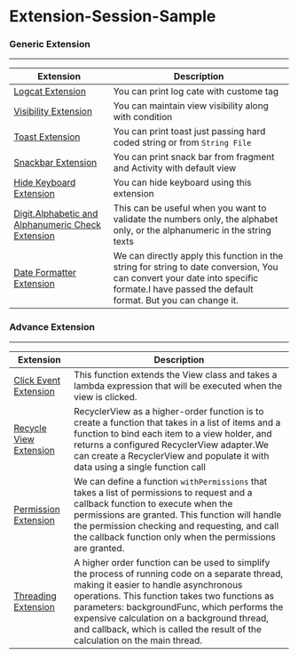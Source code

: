 # Extension-Session-Sample


### Generic Extension
---------------------------


| Extension                                                                                                             | Description                                                                                                                                                                               |
|-----------------------------------------------------------------------------------------------------------------------|-------------------------------------------------------------------------------------------------------------------------------------------------------------------------------------------|
| <a href="/app/utils/log_extension.pdf" target="_blank">Logcat Extension</a>                                           | You can print log cate with custome tag                                                                                                                                                   |
| <a href="/app/utils/visibility_extension.pdf" target="_blank">Visibility Extension</a>                                | You can maintain view visibility along with condition                                                                                                                                     |
| <a href="/app/utils/toast_extension.jpg" target="_blank">Toast Extension</a>                                          | You can print toast just passing hard coded string or from `String File`                                                                                                                  |
| <a href="/app/utils/snackbar_extension.pdf" target="_blank">Snackbar Extension</a>                                    | You can print snack bar from fragment and Activity with default view                                                                                                                      |
| <a href="/app/utils/hide_keyboard_extension.pdf" target="_blank">Hide Keyboard Extension</a>                          | You can hide keyboard using this extension                                                                                                                                                |
| <a href="/app/utils/alphanumeric_extension.pdf" target="_blank">Digit,Alphabetic and Alphanumeric Check Extension</a> | This can be useful when you want to validate the numbers only, the alphabet only, or the alphanumeric in the string texts                                                                 |
| <a href="/app/utils/date_formatter_extension.pdf" target="_blank">Date Formatter Extension</a>                        | We can directly apply this function in the string for string to date conversion, You can convert your date into specific formate.I have passed the default format. But you can change it. |


### Advance Extension
---------------------------

| Extension                                                                                 | Description                                                                                                                                                                                                                                                                                                                                                             |
|-------------------------------------------------------------------------------------------|-------------------------------------------------------------------------------------------------------------------------------------------------------------------------------------------------------------------------------------------------------------------------------------------------------------------------------------------------------------------------|
| <a href="/app/utils/event_extension.pdf" target="_blank">Click Event Extension</a>        | This function extends the View class and takes a lambda expression that will be executed when the view is clicked.                                                                                                                                                                                                                                                      |
| <a href="/app/utils/recycleview_extension.pdf" target="_blank">Recycle View Extension</a> | RecyclerView as a higher-order function is to create a function that takes in a list of items and a function to bind each item to a view holder, and returns a configured RecyclerView adapter.We can create a RecyclerView and populate it with data using a single function call                                                                                      |
| <a href="/app/utils/permission_extension.pdf" target="_blank">Permission Extension</a>    | We can define a function `withPermissions` that takes a list of permissions to request and a callback function to execute when the permissions are granted. This function will handle the permission checking and requesting, and call the callback function only when the permissions are granted.                                                                     |
| <a href="/app/utils/threading_extension.pdf" target="_blank">Threading Extension</a>      | A higher order function can be used to simplify the process of running code on a separate thread, making it easier to handle asynchronous operations. This function takes two functions as parameters: backgroundFunc, which performs the expensive calculation on a background thread, and callback, which is called the result of the calculation on the main thread. |
